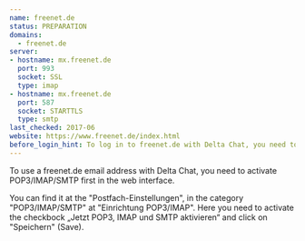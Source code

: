 ```yaml
---
name: freenet.de
status: PREPARATION
domains:
  - freenet.de
server:
- hostname: mx.freenet.de
  port: 993
  socket: SSL
  type: imap
- hostname: mx.freenet.de
  port: 587
  socket: STARTTLS
  type: smtp
last_checked: 2017-06
website: https://www.freenet.de/index.html
before_login_hint: To log in to freenet.de with Delta Chat, you need to activate POP3/IMAP/SMTP in the freenet.de web interface first.
---
```


To use a freenet.de email address with Delta Chat, you need to activate
POP3/IMAP/SMTP first in the web interface.

You can find it at the "Postfach-Einstellungen", in the category
"POP3/IMAP/SMTP" at "Einrichtung POP3/IMAP".  Here you need to activate the
checkbock „Jetzt POP3, IMAP und SMTP aktivieren“ and click on "Speichern"
(Save).
